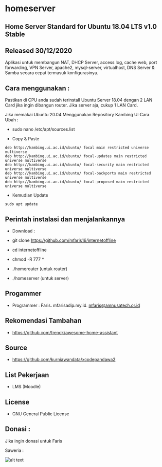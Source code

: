 # homeserver

Home Server Standard for Ubuntu 18.04 LTS v1.0 Stable
------------------------------------------

Released 30/12/2020
-------------------

Aplikasi untuk membangun NAT, DHCP Server, access log, cache web, port forwarding, VPN Server, apache2, mysql-server, virtualhost, DNS Server & Samba secara cepat termasuk konfigurasinya. 

Cara menggunakan :
------------------

Pastikan di CPU anda sudah terinstall Ubuntu Server 18.04 dengan 2 LAN Card jika ingin dibangun router. Jika server aja, cukup 1 LAN Card.

Jika memakai Ubuntu 20.04 Menggunakan Repository Kambing UI
Cara Ubah :

- sudo nano /etc/apt/sources.list

- Copy & Paste
```
deb http://kambing.ui.ac.id/ubuntu/ focal main restricted universe multiverse
deb http://kambing.ui.ac.id/ubuntu/ focal-updates main restricted universe multiverse
deb http://kambing.ui.ac.id/ubuntu/ focal-security main restricted universe multiverse
deb http://kambing.ui.ac.id/ubuntu/ focal-backports main restricted universe multiverse
deb http://kambing.ui.ac.id/ubuntu/ focal-proposed main restricted universe multiverse
```

- Kemudian Update
```
sudo apt update
```

Perintah instalasi dan menjalankannya
-------------------------------------

- Download : 

- git clone https://github.com/mfaris16/internetoffline

- cd internetoffline

- chmod -R 777 *

- ./homerouter (untuk router)

- ./homeserver (untuk server)

Progammer 
---------

- Programmer : Faris. mfarisadip.my.id. mfaris@amnusatech.or.id

Rekomendasi Tambahan
---------

- https://github.com/frenck/awesome-home-assistant

Source
------

- https://github.com/kurniawandata/xcodepandawa2

List Pekerjaan
------

- LMS (Moodle)

License
------- 

- GNU General Public License 

Donasi :
--------
Jika ingin donasi untuk Faris

Saweria :

![alt text](https://mfarisadip.my.id/download.png)

